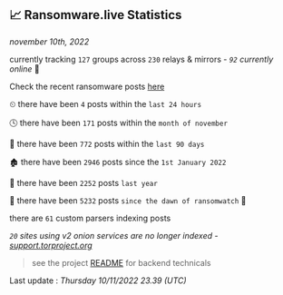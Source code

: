 
## 📈 Ransomware.live Statistics
_november 10th, 2022_

currently tracking `127` groups across `230` relays & mirrors - _`92` currently online_ 📡

Check the recent ransomware posts [here](https://www.ransomware.live/#/recentposts)


⏲ there have been `4` posts within the `last 24 hours`

🕓 there have been `171` posts within the `month of november`

📅 there have been `772` posts within the `last 90 days`

🏚 there have been `2946` posts since the `1st January 2022`

🚀 there have been `2252` posts `last year`

🦕 there have been `5232` posts `since the dawn of ransomwatch` 🐣

there are `61` custom parsers indexing posts

_`20` sites using v2 onion services are no longer indexed - [support.torproject.org](https://support.torproject.org/onionservices/v2-deprecation/)_

> see the project [README](https://github.com/jmousqueton/ransomwatch#readme) for backend technicals



Last update : _Thursday 10/11/2022 23.39 (UTC)_

